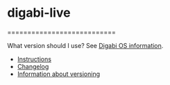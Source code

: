 # digabi-live
===========================

What version should I use? See [Digabi OS information](http://digabi.fi/os).

 - [Instructions](http://digabi.fi/doku.php?id=hackabi:testaaminen)
 - [Changelog](https://github.com/digabi/digabi-live/commits/master)
 - [Information about versioning](https://github.com/digabi/digabi-live/blob/master/doc/versioning.md)
